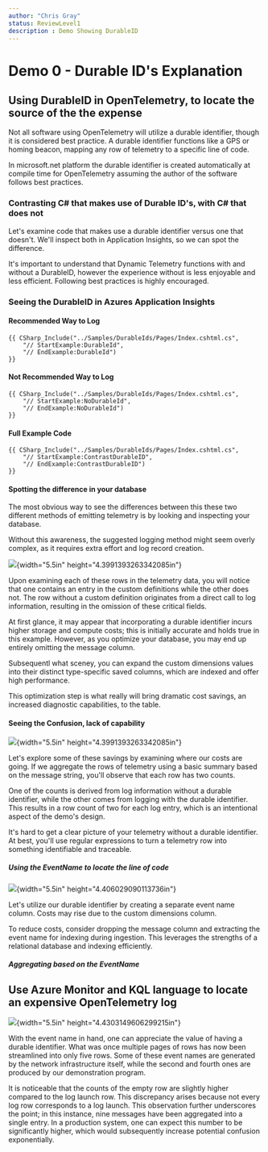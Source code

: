 ```yaml
---
author: "Chris Gray"
status: ReviewLevel1
description : Demo Showing DurableID
---
```


# Demo 0 - Durable ID's Explanation

## Using DurableID in OpenTelemetry, to locate the source of the the expense

Not all software using OpenTelemetry will utilize a durable identifier, though
it is considered best practice. A durable identifier functions like a GPS or
homing beacon, mapping any row of telemetry to a specific line of code.

In microsoft.net platform the durable identifier is created automatically at
compile time for OpenTelemetry assuming the author of the software follows best
practices.

### Contrasting C# that makes use of Durable ID's, with C# that does not

Let's examine code that makes use a durable identifier versus one that doesn't.
We'll inspect both in Application Insights, so we can spot the difference.

It's important to understand that Dynamic Telemetry functions with and without a
DurableID, however the experience without is less enjoyable and less efficient.
Following best practices is highly encouraged.

### Seeing the DurableID in Azures Application Insights

#### Recommended Way to Log

```cdocs_include
{{ CSharp_Include("../Samples/DurableIds/Pages/Index.cshtml.cs",
    "// StartExample:DurableId",
    "// EndExample:DurableId")
}}
```

#### Not Recommended Way to Log

```cdocs_include
{{ CSharp_Include("../Samples/DurableIds/Pages/Index.cshtml.cs",
    "// StartExample:NoDurableId",
    "// EndExample:NoDurableId")
}}
```

#### Full Example Code

```cdocs_include
{{ CSharp_Include("../Samples/DurableIds/Pages/Index.cshtml.cs",
    "// StartExample:ContrastDurableID",
    "// EndExample:ContrastDurableID")
}}
```

#### Spotting the difference in your database

The most obvious way to see the differences between this these two different
methods of emitting telemetry is by looking and inspecting your database.

Without this awareness, the suggested logging method might seem overly complex,
as it requires extra effort and log record creation.

![](../orig_media/Demo.1.DurableID.Contrast.png){width="5.5in"
height="4.3991393263342085in"}

Upon examining each of these rows in the telemetry data, you will notice that
one contains an entry in the custom definitions while the other does not. The
row without a custom definition originates from a direct call to log
information, resulting in the omission of these critical fields.

At first glance, it may appear that incorporating a durable identifier incurs
higher storage and compute costs; this is initially accurate and holds true in
this example. However, as you optimize your database, you may end up entirely
omitting the message column.

Subsequentl what sceney, you can expand the custom dimensions values into their
distinct type-specific saved columns, which are indexed and offer high
performance.

This optimization step is what really will bring dramatic cost savings, an
increased diagnostic capabilities, to the table.

#### Seeing the Confusion, lack of capability

![](../orig_media/Demo.1.DurableID.SummarizeContrast.png){width="5.5in"
height="4.3991393263342085in"}

Let's explore some of these savings by examining where our costs are going. If
we aggregate the rows of telemetry using a basic summary based on the message
string, you'll observe that each row has two counts.

One of the counts is derived from log information without a durable identifier,
while the other comes from logging with the durable identifier. This results in
a row count of two for each log entry, which is an intentional aspect of the
demo's design.

It's hard to get a clear picture of your telemetry without a durable identifier.
At best, you'll use regular expressions to turn a telemetry row into something
identifiable and traceable.

##### Using the EventName to locate the line of code

![](../orig_media/Demo.1.DurableID.ExtendEventName.png){width="5.5in"
height="4.406029090113736in"}

Let's utilize our durable identifier by creating a separate event name column.
Costs may rise due to the custom dimensions column.

To reduce costs, consider dropping the message column and extracting the event
name for indexing during ingestion. This leverages the strengths of a relational
database and indexing efficiently.

##### Aggregating based on the EventName

## Use Azure Monitor and KQL language to locate an expensive OpenTelemetry log

![](../orig_media/Demo.1.DurableID.SummarizeContrast.png){width="5.5in"
height="4.4303149606299215in"}

With the event name in hand, one can appreciate the value of having a durable
identifier. What was once multiple pages of rows has now been streamlined into
only five rows. Some of these event names are generated by the network
infrastructure itself, while the second and fourth ones are produced by our
demonstration program.

It is noticeable that the counts of the empty row are slightly higher compared
to the log launch row. This discrepancy arises because not every log row
corresponds to a log launch. This observation further underscores the point; in
this instance, nine messages have been aggregated into a single entry. In a
production system, one can expect this number to be significantly higher, which
would subsequently increase potential confusion exponentially.
